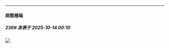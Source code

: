 ﻿
*****

####  病態極端  
##### 236#       发表于 2025-10-14 00:10

<img src="https://p.sda1.dev/27/c900bdb63baa986a09f305d03d9125bb/oof.jpg" referrerpolicy="no-referrer">

